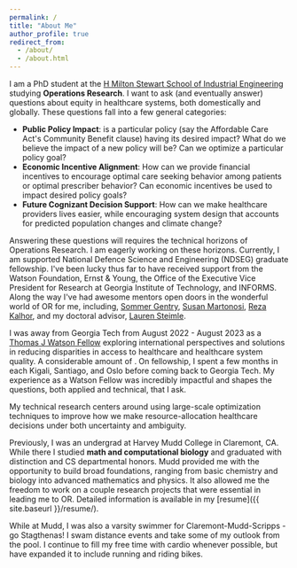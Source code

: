 ```yaml
---
permalink: /
title: "About Me"
author_profile: true
redirect_from: 
  - /about/
  - /about.html
---
```



I am a PhD student at the [H Milton Stewart School of Industrial Engineering](https://www.isye.gatech.edu/) studying **Operations Research**.
I want to ask (and eventually answer) questions about equity in healthcare systems, both domestically and globally. These questions fall into a few general categories: 
* **Public Policy Impact**: is a particular policy (say the Affordable Care Act's Community Benefit clause) having its desired impact? What do we believe the impact of a new policy will be? Can we optimize a particular policy goal? 
* **Economic Incentive Alignment**: How can we provide financial incentives to encourage optimal care seeking behavior among patients or optimal prescriber behavior? Can economic incentives be used to impact desired policy goals? 
* **Future Cognizant Decision Support**: How can we make healthcare providers lives easier, while encouraging system design that accounts for predicted population changes and climate change? 


Answering these questions will requires the technical horizons of Operations Research. I am eagerly working on these horizons. Currently, I am supported National Defence Science and Engineering (NDSEG) graduate fellowship. I've been lucky thus far to have received support from the Watson Foundation, Ernst & Young, the Office of the Executive Vice President for Research at Georgia Institute of Technology, and INFORMS. Along the way I've had awesome mentors open doors in the wonderful world of OR for me, including, [Sommer Gentry](https://med.nyu.edu/faculty/sommer-e-gentry), [Susan Martonosi](https://www.hmc.edu/mathematics/people/faculty/martonosi/), [Reza Kalhor](https://kalhorlab.bme.jhu.edu/), and my doctoral advisor, [Lauren Steimle](https://sites.gatech.edu/steimle/). 


I was away from Georgia Tech from August 2022 - August 2023 as a [Thomas J Watson Fellow](https://watson.foundation/fellowships/tj) exploring international perspectives and solutions in reducing disparities in access to healthcare and healthcare system quality. A considerable amount of . On fellowship, I spent a few months in each Kigali, Santiago, and Oslo before coming back to Georgia Tech. My experience as a Watson Fellow was incredibly impactful and shapes the questions, both applied and technical, that I ask.

My technical research centers around using large-scale optimization techniques to improve how we make resource-allocation healthcare decisions under both uncertainty and ambiguity. 


Previously, I was an undergrad at Harvey Mudd College in Claremont, CA. While there I studied **math and computational biology** and graduated with distinction and CS departmental honors. Mudd provided me with the opportunity to build broad foundations, ranging from basic chemistry and biology into advanced mathematics and physics. It also allowed me the freedom to work on a couple research projects that were essential in leading me to OR. Detailed information is available in my [resume]({{ site.baseurl }}/resume/). 

While at Mudd, I was also a varsity swimmer for Claremont-Mudd-Scripps - go Stagthenas! I swam distance events and take some of my outlook from the pool. I continue to fill my free time with cardio whenever possible, but have expanded it to include running and riding bikes.
